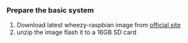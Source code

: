 
### Prepare the basic system
1. Download latest wheezy-raspbian image from [official site](http://www.raspberrypi.org/downloads)
2. unzip the image flash it to a 16GB SD card

